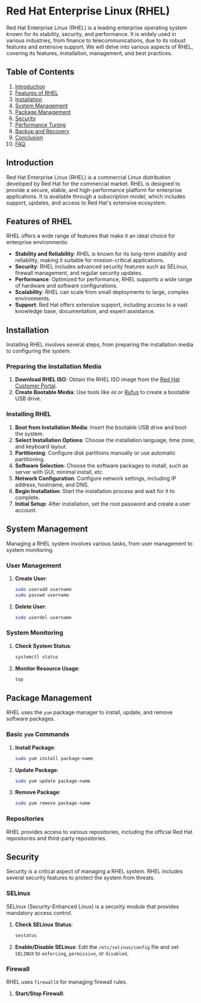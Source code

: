 # Red Hat Enterprise Linux (RHEL)

Red Hat Enterprise Linux (RHEL) is a leading enterprise operating system known for its stability, security, and performance. It is widely used in various industries, from finance to telecommunications, due to its robust features and extensive support. We will delve into various aspects of RHEL, covering its features, installation, management, and best practices.

## Table of Contents

1. [Introduction](#introduction)
2. [Features of RHEL](#features-of-rhel)
3. [Installation](#installation)
4. [System Management](#system-management)
5. [Package Management](#package-management)
6. [Security](#security)
7. [Performance Tuning](#performance-tuning)
8. [Backup and Recovery](#backup-and-recovery)
9. [Conclusion](#conclusion)
10. [FAQ](#faq)

## Introduction

Red Hat Enterprise Linux (RHEL) is a commercial Linux distribution developed by Red Hat for the commercial market. RHEL is designed to provide a secure, stable, and high-performance platform for enterprise applications. It is available through a subscription model, which includes support, updates, and access to Red Hat's extensive ecosystem.

## Features of RHEL

RHEL offers a wide range of features that make it an ideal choice for enterprise environments:

- **Stability and Reliability**: RHEL is known for its long-term stability and reliability, making it suitable for mission-critical applications.
- **Security**: RHEL includes advanced security features such as SELinux, firewall management, and regular security updates.
- **Performance**: Optimized for performance, RHEL supports a wide range of hardware and software configurations.
- **Scalability**: RHEL can scale from small deployments to large, complex environments.
- **Support**: Red Hat offers extensive support, including access to a vast knowledge base, documentation, and expert assistance.

## Installation

Installing RHEL involves several steps, from preparing the installation media to configuring the system.

### Preparing the Installation Media

1. **Download RHEL ISO**: Obtain the RHEL ISO image from the [Red Hat Customer Portal](https://access.redhat.com/downloads).
2. **Create Bootable Media**: Use tools like `dd` or [Rufus](https://rufus.ie/) to create a bootable USB drive.

### Installing RHEL

1. **Boot from Installation Media**: Insert the bootable USB drive and boot the system.
2. **Select Installation Options**: Choose the installation language, time zone, and keyboard layout.
3. **Partitioning**: Configure disk partitions manually or use automatic partitioning.
4. **Software Selection**: Choose the software packages to install, such as server with GUI, minimal install, etc.
5. **Network Configuration**: Configure network settings, including IP address, hostname, and DNS.
6. **Begin Installation**: Start the installation process and wait for it to complete.
7. **Initial Setup**: After installation, set the root password and create a user account.

## System Management

Managing a RHEL system involves various tasks, from user management to system monitoring.

### User Management

1. **Create User**:
   ```bash
   sudo useradd username
   sudo passwd username
   ```
2. **Delete User**:
   ```bash
   sudo userdel username
   ```

### System Monitoring

1. **Check System Status**:
   ```bash
   systemctl status
   ```
2. **Monitor Resource Usage**:
   ```bash
   top
   ```

## Package Management

RHEL uses the `yum` package manager to install, update, and remove software packages.

### Basic `yum` Commands

1. **Install Package**:
   ```bash
   sudo yum install package-name
   ```
2. **Update Package**:
   ```bash
   sudo yum update package-name
   ```
3. **Remove Package**:
   ```bash
   sudo yum remove package-name
   ```

### Repositories

RHEL provides access to various repositories, including the official Red Hat repositories and third-party repositories.

## Security

Security is a critical aspect of managing a RHEL system. RHEL includes several security features to protect the system from threats.

### SELinux

SELinux (Security-Enhanced Linux) is a security module that provides mandatory access control.

1. **Check SELinux Status**:
   ```bash
   sestatus
   ```
2. **Enable/Disable SELinux**:
   Edit the `/etc/selinux/config` file and set `SELINUX` to `enforcing`, `permissive`, or `disabled`.

### Firewall

RHEL uses `firewalld` for managing firewall rules.

1. **Start/Stop Firewall**:

   ```bash

   ```
